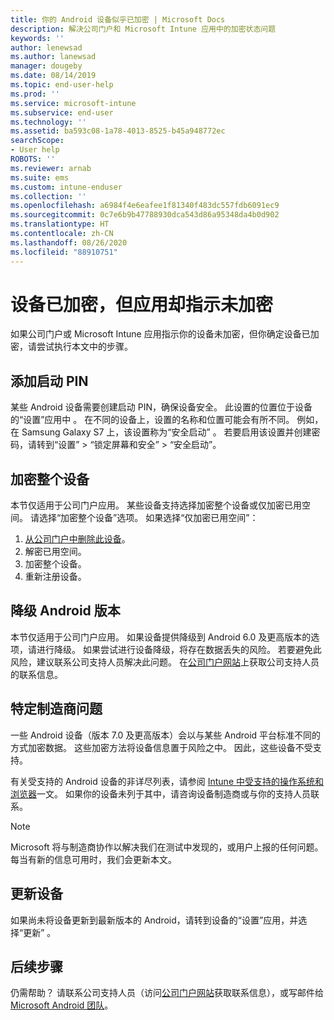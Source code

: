 ```yaml
---
title: 你的 Android 设备似乎已加密 | Microsoft Docs
description: 解决公司门户和 Microsoft Intune 应用中的加密状态问题
keywords: ''
author: lenewsad
ms.author: lanewsad
manager: dougeby
ms.date: 08/14/2019
ms.topic: end-user-help
ms.prod: ''
ms.service: microsoft-intune
ms.subservice: end-user
ms.technology: ''
ms.assetid: ba593c08-1a78-4013-8525-b45a948772ec
searchScope:
- User help
ROBOTS: ''
ms.reviewer: arnab
ms.suite: ems
ms.custom: intune-enduser
ms.collection: ''
ms.openlocfilehash: a6984f4e6eafee1f81340f483dc557fdb6091ec9
ms.sourcegitcommit: 0c7e6b9b47788930dca543d86a95348da4b0d902
ms.translationtype: HT
ms.contentlocale: zh-CN
ms.lasthandoff: 08/26/2020
ms.locfileid: "88910751"
---
```

# <a name="device-encrypted-but-apps-say-otherwise"></a>设备已加密，但应用却指示未加密

如果公司门户或 Microsoft Intune 应用指示你的设备未加密，但你确定设备已加密，请尝试执行本文中的步骤。  

## <a name="add-a-startup-pin"></a>添加启动 PIN

某些 Android 设备需要创建启动 PIN，确保设备安全。 此设置的位置位于设备的“设置”应用中  。 在不同的设备上，设置的名称和位置可能会有所不同。 例如，在 Samsung Galaxy S7 上，该设置称为“安全启动”  。 若要启用该设置并创建密码，请转到“设置” > “锁定屏幕和安全” > “安全启动”。  

## <a name="encrypt-the-entire-device"></a>加密整个设备

本节仅适用于公司门户应用。 某些设备支持选择加密整个设备或仅加密已用空间。 请选择“加密整个设备”选项。 如果选择“仅加密已用空间”：

1. [从公司门户中删除此设备](unenroll-your-device-from-intune-android.md)。
2. 解密已用空间。  
3. 加密整个设备。  
4. 重新注册设备。  

## <a name="downgrade-your-version-of-android"></a>降级 Android 版本

本节仅适用于公司门户应用。 如果设备提供降级到 Android 6.0 及更高版本的选项，请进行降级。 如果尝试进行设备降级，将存在数据丢失的风险。 若要避免此风险，建议联系公司支持人员解决此问题。 在[公司门户网站](https://go.microsoft.com/fwlink/?linkid=2010980)上获取公司支持人员的联系信息。  

## <a name="specific-manufacturer-issues"></a>特定制造商问题

一些 Android 设备（版本 7.0 及更高版本）会以与某些 Android 平台标准不同的方式加密数据。 这些加密方法将设备信息置于风险之中。 因此，这些设备不受支持。

有关受支持的 Android 设备的非详尽列表，请参阅 [Intune 中受支持的操作系统和浏览器](/intune/fundamentals/supported-devices-browsers#supported-samsung-knox-standard-devices)一文。 如果你的设备未列于其中，请咨询设备制造商或与你的支持人员联系。

> [!Note]
> Microsoft 将与制造商协作以解决我们在测试中发现的，或用户上报的任何问题。 每当有新的信息可用时，我们会更新本文。

## <a name="update-devices"></a>更新设备

如果尚未将设备更新到最新版本的 Android，请转到设备的“设置”应用，并选择“更新”   。  

## <a name="next-steps"></a>后续步骤

仍需帮助？ 请联系公司支持人员（访问[公司门户网站](https://go.microsoft.com/fwlink/?linkid=2010980)获取联系信息），或写邮件给 <a href="mailto:wintunedroidfbk@microsoft.com?subject=I'm having trouble with enrolling my Android device&body=Describe the issue you're experiencing here.">Microsoft Android 团队</a>。